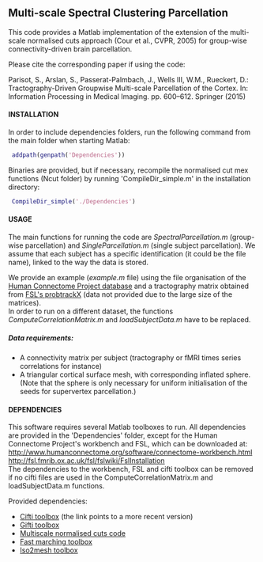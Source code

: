 Multi-scale Spectral Clustering Parcellation
--------------------------------------------

 This code provides a Matlab implementation of the extension of the multi-scale normalised cuts approach (Cour et al., CVPR, 2005) for group-wise connectivity-driven brain parcellation. 
 
 Please cite the corresponding paper if using the code: 
 
Parisot, S., Arslan, S., Passerat-Palmbach, J., Wells III, W.M., Rueckert, D.: Tractography-Driven Groupwise Multi-scale Parcellation of the Cortex. In: Information Processing in Medical Imaging. pp. 600–612. Springer (2015)

#### INSTALLATION
  
 In order to include dependencies folders, run the following command from the main folder when starting Matlab:
```matlab
 addpath(genpath('Dependencies'))
```

 Binaries are provided, but if necessary, recompile the normalised cut mex functions (Ncut folder) by running 'CompileDir_simple.m' in the installation directory: 
```matlab
 CompileDir_simple('./Dependencies')
```

#### USAGE

The main functions for running the code are *SpectralParcellation.m* (group-wise parcellation) and *SingleParcellation.m* (single subject parcellation).
We assume that each subject has a specific identification (it could be the file name), linked to the way the data is stored. 

We provide an example (*example.m* file) using the file organisation of the [Human Connectome Project database](https://db.humanconnectome.org) and a tractography matrix obtained from [FSL's probtrackX](http://fsl.fmrib.ox.ac.uk/fsl/fslwiki/FDT/UserGuide#PROBTRACKX_-_probabilistic_tracking_with_crossing_fibres) (data not provided due to the large size of the matrices). <br/>
In order to run on a different dataset, the functions *ComputeCorrelationMatrix.m* and *loadSubjectData.m* have to be replaced. 

##### Data requirements: 
- A connectivity matrix per subject (tractography or fMRI times series correlations for instance)
- A triangular cortical surface mesh, with corresponding inflated sphere. (Note that the sphere is only necessary for uniform initialisation of the seeds for supervertex parcellation.)  

#### DEPENDENCIES 

This software requires several Matlab toolboxes to run. All dependencies are provided in the 'Dependencies' folder, except for the Human Connectome Project's workbench and FSL, which can be downloaded at:<br/>
http://www.humanconnectome.org/software/connectome-workbench.html <br/>
http://fsl.fmrib.ox.ac.uk/fsl/fslwiki/FslInstallation <br/>
The dependencies to the workbench, FSL and cifti toolbox can be removed if no cifti files are used in the ComputeCorrelationMatrix.m and loadSubjectData.m functions. 

Provided dependencies: 

 - [Cifti toolbox](https://github.com/Washington-University/cifti-matlab) (the link points to a more recent version)
 - [Gifti toolbox](http://www.artefact.tk/software/matlab/gifti/)
 - [Multiscale normalised cuts code](http://www.timotheecour.com/software/ncut_multiscale/ncut_multiscale.html)
 - [Fast marching toolbox](http://www.mathworks.com/matlabcentral/fileexchange/6110-toolbox-fast-marching)
 - [Iso2mesh toolbox](http://iso2mesh.sourceforge.net/cgi-bin/index.cgi)

